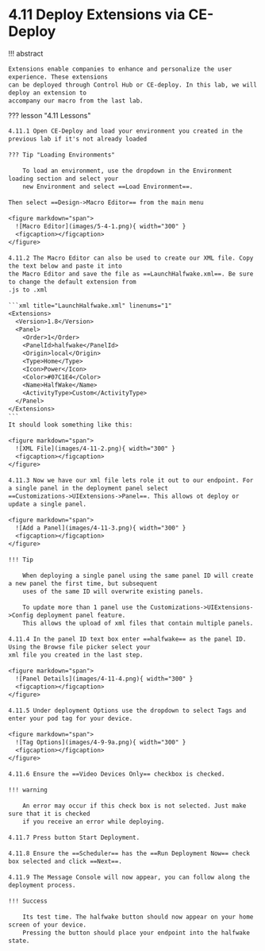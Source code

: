 # 4.11 Deploy Extensions via CE-Deploy

!!! abstract

    Extensions enable companies to enhance and personalize the user experience. These extensions 
    can be deployed through Control Hub or CE-deploy. In this lab, we will deploy an extension to 
    accompany our macro from the last lab.

??? lesson "4.11 Lessons"

    4.11.1 Open CE-Deploy and load your environment you created in the previous lab if it's not already loaded
    
    ??? Tip "Loading Environments"
    
        To load an environment, use the dropdown in the Environment loading section and select your
        new Environment and select ==Load Environment==.
    
    Then select ==Design->Macro Editor== from the main menu
    
    <figure markdown="span">
      ![Macro Editor](images/5-4-1.png){ width="300" }
      <figcaption></figcaption>
    </figure>
    
    4.11.2 The Macro Editor can also be used to create our XML file. Copy the text below and paste it into 
    the Macro Editor and save the file as ==LaunchHalfwake.xml==. Be sure to change the default extension from 
    .js to .xml
    
    ```xml title="LaunchHalfwake.xml" linenums="1"
    <Extensions>
      <Version>1.8</Version>
      <Panel>
        <Order>1</Order>
        <PanelId>halfwake</PanelId>
        <Origin>local</Origin>
        <Type>Home</Type>
        <Icon>Power</Icon>
        <Color>#07C1E4</Color>
        <Name>HalfWake</Name>
        <ActivityType>Custom</ActivityType>
      </Panel>
    </Extensions>
    ```
    It should look something like this:
    
    <figure markdown="span">
      ![XML File](images/4-11-2.png){ width="300" }
      <figcaption></figcaption>
    </figure>
    
    4.11.3 Now we have our xml file lets role it out to our endpoint. For a single panel in the deployment panel select 
    ==Customizations->UIExtensions->Panel==. This allows ot deploy or update a single panel.
    
    <figure markdown="span">
      ![Add a Panel](images/4-11-3.png){ width="300" }
      <figcaption></figcaption>
    </figure>
    
    !!! Tip
        
        When deploying a single panel using the same panel ID will create a new panel the first time, but subsequent 
        uses of the same ID will overwrite existing panels. 
        
        To update more than 1 panel use the Customizations->UIExtensions->Config deployment panel feature.
        This allows the upload of xml files that contain multiple panels.
    
    4.11.4 In the panel ID text box enter ==halfwake== as the panel ID. Using the Browse file picker select your 
    xml file you created in the last step.
    
    <figure markdown="span">
      ![Panel Details](images/4-11-4.png){ width="300" }
      <figcaption></figcaption>
    </figure>
    
    4.11.5 Under deployment Options use the dropdown to select Tags and enter your pod tag for your device.
    
    <figure markdown="span">
      ![Tag Options](images/4-9-9a.png){ width="300" }
      <figcaption></figcaption>
    </figure>
    
    4.11.6 Ensure the ==Video Devices Only== checkbox is checked.
    
    !!! warning
    
        An error may occur if this check box is not selected. Just make sure that it is checked
        if you receive an error while deploying.
    
    4.11.7 Press button Start Deployment.
    
    4.11.8 Ensure the ==Scheduler== has the ==Run Deployment Now== check box selected and click ==Next==.
    
    4.11.9 The Message Console will now appear, you can follow along the deployment process.

    !!! Success
    
        Its test time. The halfwake button should now appear on your home screen of your device. 
        Pressing the button should place your endpoint into the halfwake state.